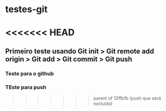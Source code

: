 # testes-git

<<<<<<< HEAD
=======
## Primeiro teste usando Git init > Git remote add origin > Git add > Git commit > Git push


### Teste para o github

### TEste para push
>>>>>>> parent of 12ffb1b (push que será excluído)
